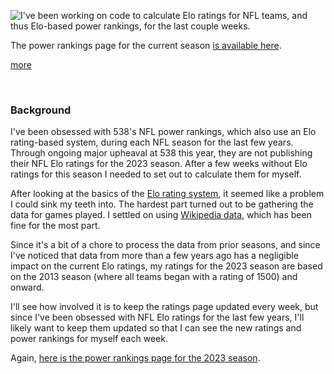 
<!-- Copyright 2023 Phil Thompson. All Rights Reserved.  As noted in the License section of this repository's readme.md file, this file and its corresponding public HTML file, and all other articles, article files, and images, are distributed under traditional copyright.  The repository source code and other files are distributed under the MIT license. -->

[//]: # (gen-title: NFL Elo Power Rankings for 2023)

[//]: # (gen-title-url: NFL-Elo-Power-Rankings-for-2023)

[//]: # (gen-keywords: NFL, football, power ranking, elo rating, 2023 season)

[//]: # (gen-description: Announcing my new page showing power rankings for NFL teams based on the Elo rating system.)

[//]: # (gen-meta-end)

<a href="${THIS_ARTICLE}"><img style="float: left" class="width-resp-50-100" src="${SITE_ROOT_REL}/img/20231005.jpg"/></a>  I've been working on code to calculate Elo ratings for NFL teams, and thus Elo-based power rankings, for the last couple weeks.

The power rankings page for the current season <a href="${SITE_ROOT_REL}/nfl-elo/2023.html">is available here</a>.

[more](more://)

<p style="clear: both">&nbsp;</p>

### Background

I've been obsessed with 538's NFL power rankings, which also use an Elo rating-based system, during each NFL season for the last few years.  Through ongoing major upheaval at 538 this year, they are not publishing their NFL Elo ratings for the 2023 season.  After a few weeks without Elo ratings for this season I needed to set out to calculate them for myself.

After looking at the basics of the <a target="_blank" href="https://en.wikipedia.org/wiki/Elo_rating_system">Elo rating system</a>, it seemed like a problem I could sink my teeth into.  The hardest part turned out to be gathering the data for games played.  I settled on using <a target="_blank" href="https://en.wikipedia.org/wiki/Category:2023_National_Football_League_season_by_team">Wikipedia data</a>, which has been fine for the most part.

Since it's a bit of a chore to process the data from prior seasons, and since I've noticed that data from more than a few years ago has a negligible impact on the current Elo ratings, my ratings for the 2023 season are based on the 2013 season (where all teams began with a rating of 1500) and onward.

I'll see how involved it is to keep the ratings page updated every week, but since I've been obsessed with NFL Elo ratings for the last few years, I'll likely want to keep them updated so that I can see the new ratings and power rankings for myself each week.

Again, <a href="${SITE_ROOT_REL}/nfl-elo/2023.html">here is the power rankings page for the 2023 season</a>.

